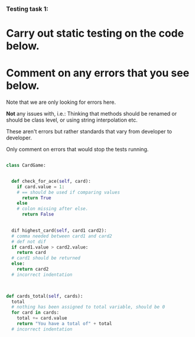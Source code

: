 ### Testing task 1:

# Carry out static testing on the code below.
# Comment on any errors that you see below.

Note that we are only looking for errors here.

**Not** any issues with, i.e.: 
Thinking that methods should be renamed or should be class level, or using string interpolation etc. 

These aren't errors but rather standards that vary from developer to developer. 

Only comment on errors that would stop the tests running.

```python

class CardGame:


  def check_for_ace(self, card):
    if card.value = 1:
    # == should be used if comparing values
      return True
    else
    # colon missing after else.
      return False
   

  dif highest_card(self, card1 card2): 
  # comma needed between card1 and card2
  # def not dif
  if card1.value > card2.value:
    return card
  # card1 should be returned
  else:
    return card2
  # incorrect indentation
  


def cards_total(self, cards):
  total
  # nothing has been assigned to total variable, should be 0
  for card in cards:
    total += card.value
    return "You have a total of" + total
  # incorrect indentation
  
```
